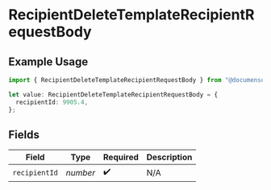 # RecipientDeleteTemplateRecipientRequestBody

## Example Usage

```typescript
import { RecipientDeleteTemplateRecipientRequestBody } from "@documenso/sdk-typescript/models/operations";

let value: RecipientDeleteTemplateRecipientRequestBody = {
  recipientId: 9905.4,
};
```

## Fields

| Field              | Type               | Required           | Description        |
| ------------------ | ------------------ | ------------------ | ------------------ |
| `recipientId`      | *number*           | :heavy_check_mark: | N/A                |